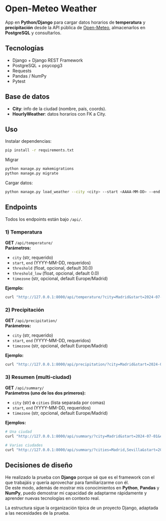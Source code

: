 # Open-Meteo Weather

App en **Python/Django** para cargar datos horarios de **temperatura** y **precipitación** desde la API pública de [Open-Meteo](https://open-meteo.com/en/docs), almacenarlos en **PostgreSQL** y consultarlos.

## Tecnologías

- Django + Django REST Framework  
- PostgreSQL + psycopg3  
- Requests  
- Pandas / NumPy
- Pytest 


## Base de datos

- **City**: info de la ciudad (nombre, país, coords).  
- **HourlyWeather**: datos horarios con FK a City.  

## Uso

Instalar dependencias:
```bash
pip install -r requirements.txt
```

Migrar
```bash
python manage.py makemigrations
python manage.py migrate
```

Cargar datos:
```bash
python manage.py load_weather --city <city> --start <AAAA-MM-DD> --end <AAAA-MM-DD>
```

## Endpoints

Todos los endpoints están bajo `/api/`.

### 1) Temperatura
**GET** `/api/temperature/`  
**Parámetros:**
- `city` (str, requerido)
- `start`, `end` (YYYY-MM-DD, requeridos)
- `threshold` (float, opcional, default 30.0)
- `threshold_low` (float, opcional, default 0.0)
- `timezone` (str, opcional, default Europe/Madrid)

**Ejemplo:**
```bash
curl "http://127.0.0.1:8000/api/temperature/?city=Madrid&start=2024-07-01&end=2024-07-03&threshold=30"
```

### 2) Precipitación
**GET** `/api/precipitation/`  
**Parámetros:**
- `city` (str, requerido)
- `start`, `end` (YYYY-MM-DD, requeridos)
- `timezone` (str, opcional, default Europe/Madrid)

**Ejemplo:**
```bash
curl "http://127.0.0.1:8000/api/precipitation/?city=Madrid&start=2024-07-01&end=2024-07-03"
```

### 3) Resumen (multi-ciudad)
**GET** `/api/summary/`  
**Parámetros (uno de los dos primeros):**
- `city` (str) **o** `cities` (lista separada por comas)  
- `start`, `end` (YYYY-MM-DD, requeridos)  
- `timezone` (str, opcional, default Europe/Madrid)  

**Ejemplos:**
```bash
# Una ciudad
curl "http://127.0.0.1:8000/api/summary/?city=Madrid&start=2024-07-01&end=2024-07-03"

# Varias ciudades
curl "http://127.0.0.1:8000/api/summary/?cities=Madrid,Sevilla&start=2024-07-01&end=2024-07-03"
```

## Decisiones de diseño

He realizado la prueba con **Django** porque sé que es el framework con el que trabajáis y quería aprovechar para familiarizarme con él.  
De este modo, además de mostrar mis conocimientos en **Python**, **Pandas** y **NumPy**, puedo demostrar mi capacidad de adaptarme rápidamente y aprender nuevas tecnologías en contexto real.  

La estructura sigue la organización típica de un proyecto Django, adaptada a las necesidades de la prueba.
